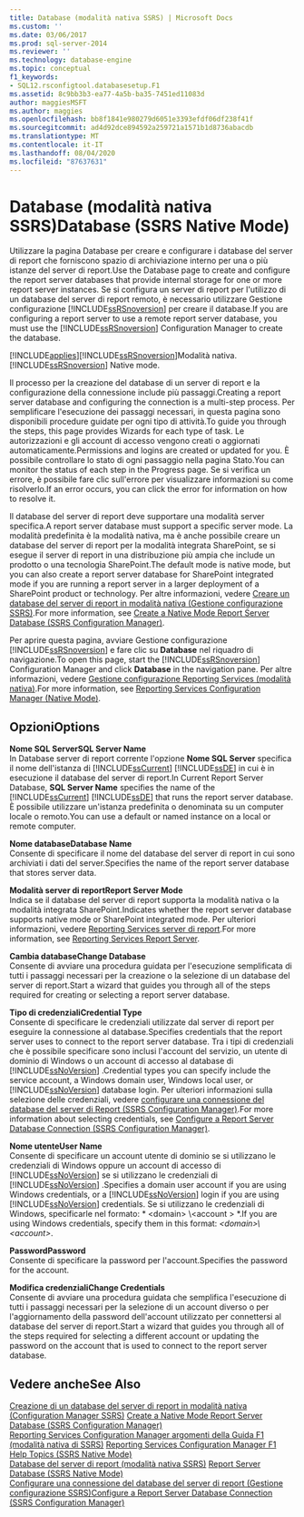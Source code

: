 ```yaml
---
title: Database (modalità nativa SSRS) | Microsoft Docs
ms.custom: ''
ms.date: 03/06/2017
ms.prod: sql-server-2014
ms.reviewer: ''
ms.technology: database-engine
ms.topic: conceptual
f1_keywords:
- SQL12.rsconfigtool.databasesetup.F1
ms.assetid: 8c9bb3b3-ea77-4a5b-ba35-7451ed11083d
author: maggiesMSFT
ms.author: maggies
ms.openlocfilehash: bb8f1841e980279d6051e3393efdf06df238f41f
ms.sourcegitcommit: ad4d92dce894592a259721a1571b1d8736abacdb
ms.translationtype: MT
ms.contentlocale: it-IT
ms.lasthandoff: 08/04/2020
ms.locfileid: "87637631"
---
```

# <a name="database-ssrs-native-mode"></a><span data-ttu-id="e16cf-102">Database (modalità nativa SSRS)</span><span class="sxs-lookup"><span data-stu-id="e16cf-102">Database (SSRS Native Mode)</span></span>
  <span data-ttu-id="e16cf-103">Utilizzare la pagina Database per creare e configurare i database del server di report che forniscono spazio di archiviazione interno per una o più istanze del server di report.</span><span class="sxs-lookup"><span data-stu-id="e16cf-103">Use the Database page to create and configure the report server databases that provide internal storage for one or more report server instances.</span></span> <span data-ttu-id="e16cf-104">Se si configura un server di report per l'utilizzo di un database del server di report remoto, è necessario utilizzare Gestione configurazione [!INCLUDE[ssRSnoversion](../../includes/ssrsnoversion-md.md)] per creare il database.</span><span class="sxs-lookup"><span data-stu-id="e16cf-104">If you are configuring a report server to use a remote report server database, you must use the [!INCLUDE[ssRSnoversion](../../includes/ssrsnoversion-md.md)] Configuration Manager to create the database.</span></span>  
  
 [!INCLUDE[applies](../../includes/applies-md.md)]<span data-ttu-id="e16cf-105">[!INCLUDE[ssRSnoversion](../../includes/ssrsnoversion-md.md)]Modalità nativa.</span><span class="sxs-lookup"><span data-stu-id="e16cf-105">[!INCLUDE[ssRSnoversion](../../includes/ssrsnoversion-md.md)] Native mode.</span></span>  
  
 <span data-ttu-id="e16cf-106">Il processo per la creazione del database di un server di report e la configurazione della connessione include più passaggi.</span><span class="sxs-lookup"><span data-stu-id="e16cf-106">Creating a report server database and configuring the connection is a multi-step process.</span></span> <span data-ttu-id="e16cf-107">Per semplificare l'esecuzione dei passaggi necessari, in questa pagina sono disponibili procedure guidate per ogni tipo di attività.</span><span class="sxs-lookup"><span data-stu-id="e16cf-107">To guide you through the steps, this page provides Wizards for each type of task.</span></span> <span data-ttu-id="e16cf-108">Le autorizzazioni e gli account di accesso vengono creati o aggiornati automaticamente.</span><span class="sxs-lookup"><span data-stu-id="e16cf-108">Permissions and logins are created or updated for you.</span></span> <span data-ttu-id="e16cf-109">È possibile controllare lo stato di ogni passaggio nella pagina Stato.</span><span class="sxs-lookup"><span data-stu-id="e16cf-109">You can monitor the status of each step in the Progress page.</span></span> <span data-ttu-id="e16cf-110">Se si verifica un errore, è possibile fare clic sull'errore per visualizzare informazioni su come risolverlo.</span><span class="sxs-lookup"><span data-stu-id="e16cf-110">If an error occurs, you can click the error for information on how to resolve it.</span></span>  
  
 <span data-ttu-id="e16cf-111">Il database del server di report deve supportare una modalità server specifica.</span><span class="sxs-lookup"><span data-stu-id="e16cf-111">A report server database must support a specific server mode.</span></span> <span data-ttu-id="e16cf-112">La modalità predefinita è la modalità nativa, ma è anche possibile creare un database del server di report per la modalità integrata SharePoint, se si esegue il server di report in una distribuzione più ampia che include un prodotto o una tecnologia SharePoint.</span><span class="sxs-lookup"><span data-stu-id="e16cf-112">The default mode is native mode, but you can also create a report server database for SharePoint integrated mode if you are running a report server in a larger deployment of a SharePoint product or technology.</span></span> <span data-ttu-id="e16cf-113">Per altre informazioni, vedere [Creare un database del server di report in modalità nativa &#40;Gestione configurazione SSRS&#41;](../../reporting-services/install-windows/ssrs-report-server-create-a-native-mode-report-server-database.md).</span><span class="sxs-lookup"><span data-stu-id="e16cf-113">For more information, see [Create a Native Mode Report Server Database  &#40;SSRS Configuration Manager&#41;](../../reporting-services/install-windows/ssrs-report-server-create-a-native-mode-report-server-database.md).</span></span>  
  
 <span data-ttu-id="e16cf-114">Per aprire questa pagina, avviare Gestione configurazione [!INCLUDE[ssRSnoversion](../../includes/ssrsnoversion-md.md)] e fare clic su **Database** nel riquadro di navigazione.</span><span class="sxs-lookup"><span data-stu-id="e16cf-114">To open this page, start the [!INCLUDE[ssRSnoversion](../../includes/ssrsnoversion-md.md)] Configuration Manager and click **Database** in the navigation pane.</span></span> <span data-ttu-id="e16cf-115">Per altre informazioni, vedere [Gestione configurazione Reporting Services &#40;modalità nativa&#41;](../../../2014/sql-server/install/reporting-services-configuration-manager-native-mode.md).</span><span class="sxs-lookup"><span data-stu-id="e16cf-115">For more information, see [Reporting Services Configuration Manager &#40;Native Mode&#41;](../../../2014/sql-server/install/reporting-services-configuration-manager-native-mode.md).</span></span>  
  
## <a name="options"></a><span data-ttu-id="e16cf-116">Opzioni</span><span class="sxs-lookup"><span data-stu-id="e16cf-116">Options</span></span>  
 <span data-ttu-id="e16cf-117">**Nome SQL Server**</span><span class="sxs-lookup"><span data-stu-id="e16cf-117">**SQL Server Name**</span></span>  
 <span data-ttu-id="e16cf-118">In Database server di report corrente l'opzione **Nome SQL Server** specifica il nome dell'istanza di [!INCLUDE[ssCurrent](../../includes/sscurrent-md.md)] [!INCLUDE[ssDE](../../includes/ssde-md.md)] in cui è in esecuzione il database del server di report.</span><span class="sxs-lookup"><span data-stu-id="e16cf-118">In Current Report Server Database, **SQL Server Name** specifies the name of the [!INCLUDE[ssCurrent](../../includes/sscurrent-md.md)] [!INCLUDE[ssDE](../../includes/ssde-md.md)] that runs the report server database.</span></span> <span data-ttu-id="e16cf-119">È possibile utilizzare un'istanza predefinita o denominata su un computer locale o remoto.</span><span class="sxs-lookup"><span data-stu-id="e16cf-119">You can use a default or named instance on a local or remote computer.</span></span>  
  
 <span data-ttu-id="e16cf-120">**Nome database**</span><span class="sxs-lookup"><span data-stu-id="e16cf-120">**Database Name**</span></span>  
 <span data-ttu-id="e16cf-121">Consente di specificare il nome del database del server di report in cui sono archiviati i dati del server.</span><span class="sxs-lookup"><span data-stu-id="e16cf-121">Specifies the name of the report server database that stores server data.</span></span>  
  
 <span data-ttu-id="e16cf-122">**Modalità server di report**</span><span class="sxs-lookup"><span data-stu-id="e16cf-122">**Report Server Mode**</span></span>  
 <span data-ttu-id="e16cf-123">Indica se il database del server di report supporta la modalità nativa o la modalità integrata SharePoint.</span><span class="sxs-lookup"><span data-stu-id="e16cf-123">Indicates whether the report server database supports native mode or SharePoint integrated mode.</span></span> <span data-ttu-id="e16cf-124">Per ulteriori informazioni, vedere [Reporting Services server di report](../../../2014/reporting-services/reporting-services-report-server.md).</span><span class="sxs-lookup"><span data-stu-id="e16cf-124">For more information, see [Reporting Services Report Server](../../../2014/reporting-services/reporting-services-report-server.md).</span></span>  
  
 <span data-ttu-id="e16cf-125">**Cambia database**</span><span class="sxs-lookup"><span data-stu-id="e16cf-125">**Change Database**</span></span>  
 <span data-ttu-id="e16cf-126">Consente di avviare una procedura guidata per l'esecuzione semplificata di tutti i passaggi necessari per la creazione o la selezione di un database del server di report.</span><span class="sxs-lookup"><span data-stu-id="e16cf-126">Start a wizard that guides you through all of the steps required for creating or selecting a report server database.</span></span>  
  
 <span data-ttu-id="e16cf-127">**Tipo di credenziali**</span><span class="sxs-lookup"><span data-stu-id="e16cf-127">**Credential Type**</span></span>  
 <span data-ttu-id="e16cf-128">Consente di specificare le credenziali utilizzate dal server di report per eseguire la connessione al database.</span><span class="sxs-lookup"><span data-stu-id="e16cf-128">Specifies credentials that the report server uses to connect to the report server database.</span></span> <span data-ttu-id="e16cf-129">Tra i tipi di credenziali che è possibile specificare sono inclusi l'account del servizio, un utente di dominio di Windows o un account di accesso al database di [!INCLUDE[ssNoVersion](../../includes/ssnoversion-md.md)] .</span><span class="sxs-lookup"><span data-stu-id="e16cf-129">Credential types you can specify include the service account, a Windows domain user, Windows local user, or [!INCLUDE[ssNoVersion](../../includes/ssnoversion-md.md)] database login.</span></span> <span data-ttu-id="e16cf-130">Per ulteriori informazioni sulla selezione delle credenziali, vedere [configurare una connessione del database del server di Report &#40;SSRS Configuration Manager&#41;](../../../2014/sql-server/install/configure-a-report-server-database-connection-ssrs-configuration-manager.md).</span><span class="sxs-lookup"><span data-stu-id="e16cf-130">For more information about selecting credentials, see [Configure a Report Server Database Connection  &#40;SSRS Configuration Manager&#41;](../../../2014/sql-server/install/configure-a-report-server-database-connection-ssrs-configuration-manager.md).</span></span>  
  
 <span data-ttu-id="e16cf-131">**Nome utente**</span><span class="sxs-lookup"><span data-stu-id="e16cf-131">**User Name**</span></span>  
 <span data-ttu-id="e16cf-132">Consente di specificare un account utente di dominio se si utilizzano le credenziali di Windows oppure un account di accesso di [!INCLUDE[ssNoVersion](../../includes/ssnoversion-md.md)] se si utilizzano le credenziali di [!INCLUDE[ssNoVersion](../../includes/ssnoversion-md.md)] .</span><span class="sxs-lookup"><span data-stu-id="e16cf-132">Specifies a domain user account if you are using Windows credentials, or a [!INCLUDE[ssNoVersion](../../includes/ssnoversion-md.md)] login if you are using [!INCLUDE[ssNoVersion](../../includes/ssnoversion-md.md)] credentials.</span></span> <span data-ttu-id="e16cf-133">Se si utilizzano le credenziali di Windows, specificarle nel formato: \* \<domain> \\<account \> \*.</span><span class="sxs-lookup"><span data-stu-id="e16cf-133">If you are using Windows credentials, specify them in this format: *\<domain>\\<account\>*.</span></span>  
  
 <span data-ttu-id="e16cf-134">**Password**</span><span class="sxs-lookup"><span data-stu-id="e16cf-134">**Password**</span></span>  
 <span data-ttu-id="e16cf-135">Consente di specificare la password per l'account.</span><span class="sxs-lookup"><span data-stu-id="e16cf-135">Specifies the password for the account.</span></span>  
  
 <span data-ttu-id="e16cf-136">**Modifica credenziali**</span><span class="sxs-lookup"><span data-stu-id="e16cf-136">**Change Credentials**</span></span>  
 <span data-ttu-id="e16cf-137">Consente di avviare una procedura guidata che semplifica l'esecuzione di tutti i passaggi necessari per la selezione di un account diverso o per l'aggiornamento della password dell'account utilizzato per connettersi al database del server di report.</span><span class="sxs-lookup"><span data-stu-id="e16cf-137">Start a wizard that guides you through all of the steps required for selecting a different account or updating the password on the account that is used to connect to the report server database.</span></span>  
  
## <a name="see-also"></a><span data-ttu-id="e16cf-138">Vedere anche</span><span class="sxs-lookup"><span data-stu-id="e16cf-138">See Also</span></span>  
 <span data-ttu-id="e16cf-139">[Creazione di un database del server di report in modalità nativa &#40;Configuration Manager SSRS&#41;](../../reporting-services/install-windows/ssrs-report-server-create-a-native-mode-report-server-database.md) </span><span class="sxs-lookup"><span data-stu-id="e16cf-139">[Create a Native Mode Report Server Database  &#40;SSRS Configuration Manager&#41;](../../reporting-services/install-windows/ssrs-report-server-create-a-native-mode-report-server-database.md) </span></span>  
 <span data-ttu-id="e16cf-140">[Reporting Services Configuration Manager argomenti della Guida F1 &#40;modalità nativa di SSRS&#41;](../../../2014/sql-server/install/reporting-services-configuration-manager-f1-help-topics-ssrs-native-mode.md) </span><span class="sxs-lookup"><span data-stu-id="e16cf-140">[Reporting Services Configuration Manager F1 Help Topics &#40;SSRS Native Mode&#41;](../../../2014/sql-server/install/reporting-services-configuration-manager-f1-help-topics-ssrs-native-mode.md) </span></span>  
 <span data-ttu-id="e16cf-141">[Database del server di report &#40;modalità nativa SSRS&#41;](../../reporting-services/report-server/report-server-database-ssrs-native-mode.md) </span><span class="sxs-lookup"><span data-stu-id="e16cf-141">[Report Server Database &#40;SSRS Native Mode&#41;](../../reporting-services/report-server/report-server-database-ssrs-native-mode.md) </span></span>  
 [<span data-ttu-id="e16cf-142">Configurare una connessione del database del server di report &#40;Gestione configurazione SSRS&#41;</span><span class="sxs-lookup"><span data-stu-id="e16cf-142">Configure a Report Server Database Connection  &#40;SSRS Configuration Manager&#41;</span></span>](../../../2014/sql-server/install/configure-a-report-server-database-connection-ssrs-configuration-manager.md)  
  
  
